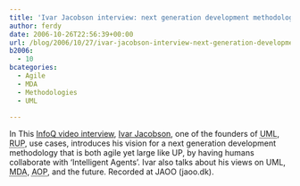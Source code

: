 ```yaml
---
title: 'Ivar Jacobson interview: next generation development methodology'
author: ferdy
date: 2006-10-26T22:56:39+00:00
url: /blog/2006/10/27/ivar-jacobson-interview-next-generation-development-methodology/
b2006:
  - 10
bcategories:
  - Agile
  - MDA
  - Methodologies
  - UML

---
```

In This [InfoQ video interview][1], [Ivar Jacobson][2], one of the founders of <acronym title="Unified Modeling Language">UML</acronym>, <acronym title="Rational Unified Process">RUP</acronym>, use cases, introduces his vision for a next generation development methodology that is both agile yet large like UP, by having humans collaborate with &#8216;Intelligent Agents&#8217;. Ivar also talks about his views on UML, <acronym title="Model Driven Architecture">MDA</acronym>, <acronym title="Aspect Oriented Programming.">AOP</acronym>, and the future. Recorded at JAOO (jaoo.dk).

 [1]: http://www.infoq.com/interviews/Ivar_Jacobson
 [2]: http://en.wikipedia.org/wiki/Ivar_Jacobson
